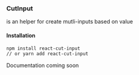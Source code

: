 ### CutInput

is an helper for create mutli-inputs based on value

#### Installation

```bash
npm install react-cut-input
// or yarn add react-cut-input
```

Documentation coming soon

